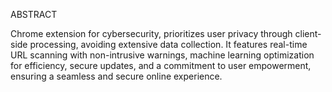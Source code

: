 ABSTRACT

Chrome extension for cybersecurity, prioritizes user privacy
through client-side processing, avoiding extensive data collection.
It features real-time URL scanning with non-intrusive warnings, machine learning optimization for efficiency, secure updates, and
a commitment to user empowerment, ensuring a seamless and
secure online experience.



